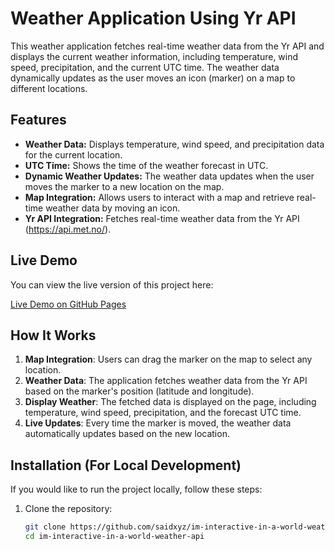 # Weather Application Using Yr API

This weather application fetches real-time weather data from the Yr API and displays the current weather information, including temperature, wind speed, precipitation, and the current UTC time. The weather data dynamically updates as the user moves an icon (marker) on a map to different locations.

## Features

- **Weather Data:** Displays temperature, wind speed, and precipitation data for the current location.
- **UTC Time:** Shows the time of the weather forecast in UTC.
- **Dynamic Weather Updates:** The weather data updates when the user moves the marker to a new location on the map.
- **Map Integration:** Allows users to interact with a map and retrieve real-time weather data by moving an icon.
- **Yr API Integration:** Fetches real-time weather data from the Yr API (https://api.met.no/).

## Live Demo

You can view the live version of this project here:

[Live Demo on GitHub Pages](https://saidxyz.github.io/im-interactive-in-a-world-weather-api/)

## How It Works

1. **Map Integration**: Users can drag the marker on the map to select any location.
2. **Weather Data**: The application fetches weather data from the Yr API based on the marker's position (latitude and longitude).
3. **Display Weather**: The fetched data is displayed on the page, including temperature, wind speed, precipitation, and the forecast UTC time.
4. **Live Updates**: Every time the marker is moved, the weather data automatically updates based on the new location.

## Installation (For Local Development)

If you would like to run the project locally, follow these steps:

1. Clone the repository:

   ```bash
   git clone https://github.com/saidxyz/im-interactive-in-a-world-weather-api.git
   cd im-interactive-in-a-world-weather-api
